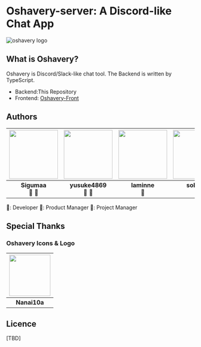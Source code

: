 # Oshavery-server: A Discord-like Chat App

![oshavery logo](https://media.oshavery-app.net/logos/logo_long.png)

## What is Oshavery?
Oshavery is Discord/Slack-like chat tool.
The Backend is written by TypeScript.

* Backend:This Repository
* Frontend: [Oshavery-Front](https://github.com/Undecided-Discord/Oshavery-Front)


## Authors
|  <img src="https://github.com/sigumaa.png" width="130px"> | <img src="https://github.com/yusuke4869.png" width="130px"> | <img src="https://github.com/laminne.png" width="130px"> | <img src="https://github.com/sobonn.png" width="130px"> |
| :--------: | :--------: | :--------: | :---: |
| **Sigumaa**<br>👔 🔧 | **yusuke4869**<br>🧢 🔧 | **laminne**<br>🔧 | **sobonn**<br>🔧 |

🔧: Developer
🧢: Product Manager
👔: Project Manager

## Special Thanks

### Oshavery Icons & Logo

|  <img src="https://github.com/Nanai10a.png" width="110px"> |
| :--------: |
| **Nanai10a**<br> |


## Licence
[TBD]
